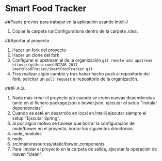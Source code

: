 # Smart Food Tracker

##Pasos previos para trabajar en la aplicación usando IntelliJ
1. Copiar la carpeta runConfigurations dentro de la carpeta .idea.

##Aportar al proyecto
1. Hacer un fork del proyecto
2. Hacer un clone del fork
3. Configurar el upstream al de la organización `git remote add upstream https://github.com/UNIZAR-2017-SmartFoodTracker/SmartFoodTracker.git`
4. Tras realizar algún cambio y tras haber hecho push al repositorio del fork, solicitar un `pull request` al repositorio de la organización.

###F.A.Q.
1. Nada más crear el proyecto y/o cuando se creen nuevas dependencias tanto en el fichero package.json o bower.json, ejecutar el setup "Instalar dependencias".
1. Cuando se esté en desarrollo en local en Intellij ejecutar siempre el setup "Ejecutar Spring".
1. Si por algún motivo se tuviese que borrar la configuración de node/bower en el proyecto, borrar los siguientes directorios:
  1. node_modules
  1. node
  1. src/main/resources/static/bower_components
1. Para limpiar el proyecto en la carpeta de salida, ejecutar la operación de maven "clean".
